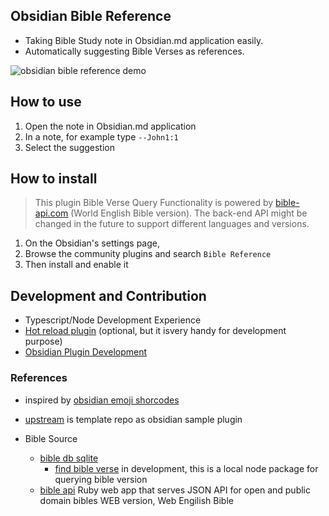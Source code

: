 ## Obsidian Bible Reference
- Taking Bible Study note in Obsidian.md application easily.
- Automatically suggesting Bible Verses as references.

![obsidian bible reference demo](https://raw.githubusercontent.com/tim-hub/obsidian-bible-reference/master/demo/obsidian-bible-reference-demo.gif)

## How to use
1. Open the note in Obsidian.md application
2. In a note, for example type `--John1:1`
3. Select the suggestion

## How to install
> This plugin Bible Verse Query Functionality is powered by [bible-api.com](https://bible-api.com/) (World English Bible version).
> The back-end API might be changed in the future to support different languages and versions.

1. On the Obsidian's settings page,
2. Browse the community plugins and search `Bible Reference`
3. Then install and enable it

## Development and Contribution
- Typescript/Node Development Experience
- [Hot reload plugin](https://github.com/pjeby/hot-reload) (optional, but it isvery handy for development purpose)
- [Obsidian Plugin Development](CONTRIBUTION.md)


### References
- inspired by [obsidian emoji shorcodes](https://github.com/phibr0/obsidian-emoji-shortcodes)
- [upstream](https://github.com/obsidianmd/obsidian-sample-plugin) is template repo as obsidian sample plugin

- Bible Source
  - [bible db sqlite](https://github.com/tim-hub/bible_databases)
    - [find bible verse](https://github.com/tim-hub/FindBibleVerse) in development, this is a local node package for querying bible version
  - [bible api](https://bible-api.com/) Ruby web app that serves JSON API for open and public domain bibles WEB version, Web Engilish Bible

